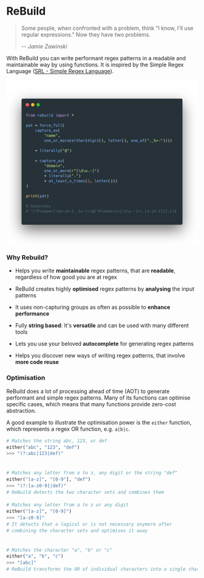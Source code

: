 # ReBuild



> Some people, when confronted with a problem, think "I know, I'll use regular expressions." Now they have two problems.
> 
> *-- Jamie Zawinski*



With ReBuild you can write performant regex patterns in a readable and maintainable way by using functions. It is inspired by the Simple Regex Language ([SRL - Simple Regex Language](https://simple-regex.com/)).

![](images/EmailRegex.png)

### Why Rebuild?

- Helps you write **maintainable** regex patterns, that are **readable**, regardless of how good you are at regex



- ReBuild creates highly **optimised** regex patterns by **analysing** the input patterns



- It uses non-capturing groups as often as possible to **enhance performance**



- Fully **string based**: It's **versatile** and can be used with many different tools



- Lets you use your beloved **autocomplete** for generating regex patterns



- Helps you discover new ways of writing regex patterns, that involve **more code reuse**



### Optimisation

ReBuild does a lot of processing ahead of time (AOT) to generate performant and simple regex patterns. Many of its functions can optimise specific cases, which means that many functions provide zero-cost abstraction.



A good example to illustrate the optimisation power is the `either` function, which represents a regex OR function, e.g. `a|b|c`.

```python
# Matches the string abc, 123, or def
either("abc", "123", "def")
>>> "(?:abc|123|def)"


# Matches any letter from a to z, any digit or the string "def"
either("[a-z]", "[0-9"], "def")
>>> "(?:[a-z0-9]|def)"
# ReBuild detects the two character sets and combines them

# Matches any letter from a to z or any digit
either("[a-z]", "[0-9]")
>>> "[a-z0-9]"
# It detects that a logical or is not necessary anymore after 
# combining the character sets and optimises it away


# Matches the character "a", "b" or "c"
either("a", "b", "c")
>>> "[abc]"
# ReBuild transforms the OR of individual characters into a single character set
```